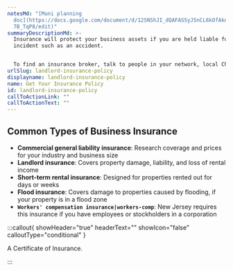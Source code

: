 ```yaml
---
notesMd: "[Muni planning
  doc](https://docs.google.com/document/d/12SNShJI_dQAFAS5yJ5nCL6kOfAknWOvjn4-W\
  7B_TqP8/edit)"
summaryDescriptionMd: >-
  Insurance will protect your business assets if you are held liable for an
  incident such as an accident.


  To find an insurance broker, talk to people in your network, local Chamber of Commerce, or a real estate agent. Often, the best way to find a broker is by asking people you know.
urlSlug: landlord-insurance-policy
displayname: landlord-insurance-policy
name: Get Your Insurance Policy
id: landlord-insurance-policy
callToActionLink: ""
callToActionText: ""
---
```


## Common Types of Business Insurance

- **Commercial general liability insurance**: Research coverage and prices for your industry and business size
- **Landlord insurance**: Covers property damage, liability, and loss of rental income
- **Short-term rental insurance**: Designed for properties rented out for days or weeks
- **Flood insurance**: Covers damage to properties caused by flooding, if your property is in a flood zone
- **`Workers' compensation insurance|workers-comp`**: New Jersey requires this insurance if you have employees or stockholders in a corporation

:::callout{ showHeader="true" headerText="" showIcon="false" calloutType="conditional" }

A Certificate of Insurance.

:::
